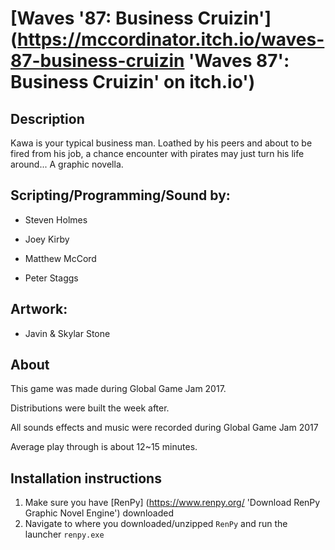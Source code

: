 # [Waves '87: Business Cruizin'] (https://mccordinator.itch.io/waves-87-business-cruizin 'Waves 87': Business Cruizin' on itch.io') 


## Description
Kawa is your typical business man. Loathed by his peers and about to be fired from his job, a chance encounter with pirates may just turn his life around... A graphic novella.

## Scripting/Programming/Sound by:

* Steven Holmes

* Joey Kirby

* Matthew McCord

* Peter Staggs

## Artwork:

* Javin & Skylar Stone

## About
This game was made during Global Game Jam 2017.

Distributions were built the week after.

All sounds effects and music were recorded during Global Game Jam 2017

Average play through is about 12~15 minutes.

## Installation instructions
1. Make sure you have [RenPy] (https://www.renpy.org/ 'Download RenPy Graphic Novel Engine') downloaded 
2. Navigate to where you downloaded/unzipped `RenPy` and run the launcher `renpy.exe`
